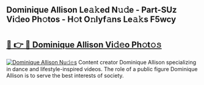 ## Dominique Allison Le𝚊𝚔ed N𝚞𝚍e - Part-SUz Vi𝚍eo Ph𝚘tos - H𝚘t O𝚗lyf𝚊ns Le𝚊𝚔s F5wcy

# <h2><a href="http://hf1zfgo.feru.top/?c=Dominique+Allison">🔗 👉 🔴 Dominique Allison Vi𝚍𝚎o Ph𝚘t𝚘𝚜</a></h2>

[![Dominique Allison Nu𝚍𝚎s](https://i.imgur.com/0TWrTi3.gif)](http://hf1zfgo.feru.top/?c=Dominique+Allison)
Content creator Dominique Allison specializing in dance and lifestyle-inspired videos. The role of a public figure Dominique Allison is to serve the best interests of society. 
